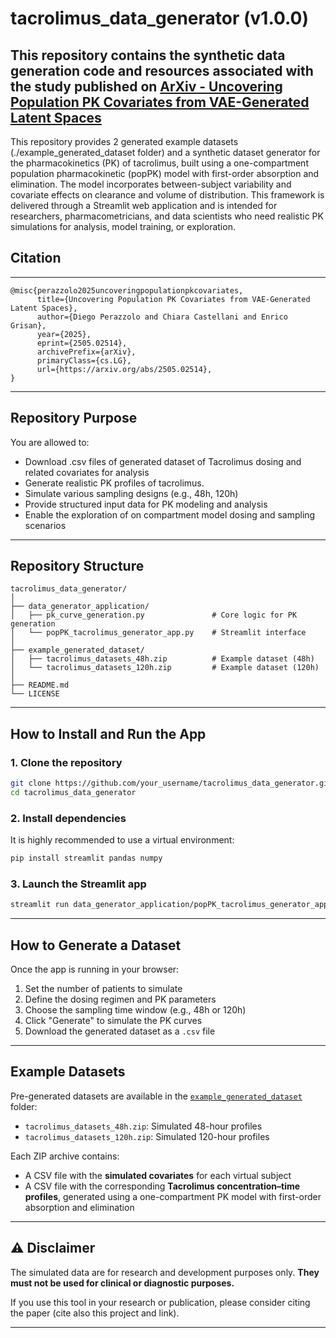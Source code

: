 # tacrolimus_data_generator (v1.0.0)

This repository contains the synthetic data generation code and resources associated with the study published on [ArXiv - Uncovering Population PK Covariates from VAE-Generated Latent Spaces](https://arxiv.org/abs/[arXiv-ID])
---
This repository provides 2 generated example datasets (./example_generated_dataset folder) and a synthetic dataset generator for the pharmacokinetics (PK) of tacrolimus, built using a one-compartment population pharmacokinetic (popPK) model with first-order absorption and elimination. The model incorporates between-subject variability and covariate effects on clearance and volume of distribution. This framework is delivered through a Streamlit web application and is intended for researchers, pharmacometricians, and data scientists who need realistic PK simulations for analysis, model training, or exploration.

## Citation
---
```
@misc{perazzolo2025uncoveringpopulationpkcovariates,
      title={Uncovering Population PK Covariates from VAE-Generated Latent Spaces}, 
      author={Diego Perazzolo and Chiara Castellani and Enrico Grisan},
      year={2025},
      eprint={2505.02514},
      archivePrefix={arXiv},
      primaryClass={cs.LG},
      url={https://arxiv.org/abs/2505.02514}, 
}
```
---

## Repository Purpose

You are allowed to:

- Download .csv files of generated dataset of Tacrolimus dosing and related covariates for analysis
- Generate realistic PK profiles of tacrolimus.
- Simulate various sampling designs (e.g., 48h, 120h)
- Provide structured input data for PK modeling and analysis
- Enable the exploration of on compartment model dosing and sampling scenarios

---

## Repository Structure

```text
tacrolimus_data_generator/
│
├── data_generator_application/
│   ├── pk_curve_generation.py               # Core logic for PK generation
│   └── popPK_tacrolimus_generator_app.py    # Streamlit interface
│
├── example_generated_dataset/
│   ├── tacrolimus_datasets_48h.zip          # Example dataset (48h)
│   └── tacrolimus_datasets_120h.zip         # Example dataset (120h)
│
├── README.md
└── LICENSE
```

---

## How to Install and Run the App

### 1. Clone the repository
```bash
git clone https://github.com/your_username/tacrolimus_data_generator.git
cd tacrolimus_data_generator
```

### 2. Install dependencies
It is highly recommended to use a virtual environment:
```bash
pip install streamlit pandas numpy
```

### 3. Launch the Streamlit app
```bash
streamlit run data_generator_application/popPK_tacrolimus_generator_app.py
```

---

## How to Generate a Dataset

Once the app is running in your browser:

1. Set the number of patients to simulate
2. Define the dosing regimen and PK parameters
3. Choose the sampling time window (e.g., 48h or 120h)
4. Click "Generate" to simulate the PK curves
5. Download the generated dataset as a `.csv` file

---

## Example Datasets

Pre-generated datasets are available in the [`example_generated_dataset`](./example_generated_dataset) folder:

- `tacrolimus_datasets_48h.zip`: Simulated 48-hour profiles
- `tacrolimus_datasets_120h.zip`: Simulated 120-hour profiles

Each ZIP archive contains:

- A CSV file with the **simulated covariates** for each virtual subject
- A CSV file with the corresponding **Tacrolimus concentration–time profiles**, generated using a one-compartment PK model with first-order absorption and elimination
---

## ⚠️ Disclaimer

The simulated data are for research and development purposes only. **They must not be used for clinical or diagnostic purposes.**

If you use this tool in your research or publication, please consider citing the paper (cite also this project and link).

---


